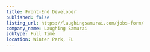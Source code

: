 ```yaml
---
title: Front-End Developer
published: false
listing_url: https://laughingsamurai.com/jobs-form/
company_name: Laughing Samurai
jobtype: Full Time
location: Winter Park, FL
---
```


